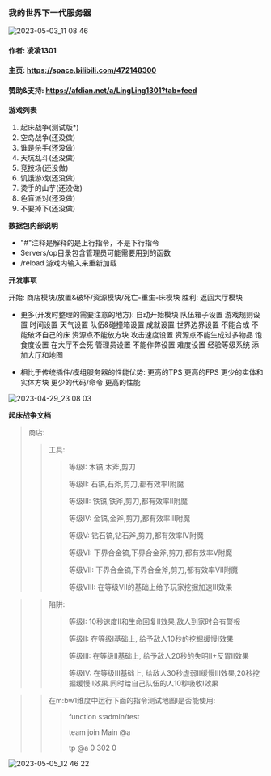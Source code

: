 ### 我的世界下一代服务器

![2023-05-03_11 08 46](https://user-images.githubusercontent.com/65935235/235826804-8f719e9d-361b-4ca7-82a5-b266598437b0.png)

#### 作者: 凌凌1301
#### 主页: https://space.bilibili.com/472148300
#### 赞助&支持: https://afdian.net/a/LingLing1301?tab=feed

**游戏列表**
1. 起床战争(测试版*)
2. 空岛战争(还没做)
3. 谁是杀手(还没做)
4. 天坑乱斗(还没做)
5. 竞技场(还没做)
6. 饥饿游戏(还没做)
7. 烫手的山芋(还没做)
8. 色盲派对(还没做)
9. 不要掉下(还没做)

**数据包内部说明**
- "#"注释是解释的是上行指令，不是下行指令
- Servers/op目录包含管理员可能需要用到的函数
- /reload 游戏内输入来重新加载

**开发事项**

开始:
商店模块/放置&破坏/资源模块/死亡-重生-床模块
胜利: 返回大厅模块

- 更多(开发时整理的需要注意的地方):
自动开始模块
队伍箱子设置
游戏规则设置
时间设置
天气设置
队伍&碰撞箱设置
成就设置
世界边界设置
不能合成
不能破坏自己的床
资源点不能放方块
攻击速度设置
资源点不能生成过多物品
饱食度设置
在大厅不会死
管理员设置
不能作弊设置
难度设置
经验等级系统
添加大厅和地图

- 相比于传统插件/模组服务器的性能优势:
更高的TPS
更高的FPS
更少的实体和实体方块
更少的代码/命令
更高的性能

![2023-04-29_23 08 03](https://user-images.githubusercontent.com/65935235/235310518-758914ab-5888-491d-8ff8-44cc215a649f.png)

**起床战争文档**

> 商店:
> 
>> 工具:
>> 
>>> 等级I: 木镐,木斧,剪刀
>>> 
>>> 等级II: 石镐,石斧,剪刀,都有效率I附魔
>>> 
>>> 等级III: 铁镐,铁斧,剪刀,都有效率II附魔
>>> 
>>> 等级IV: 金镐,金斧,剪刀,都有效率III附魔
>>> 
>>> 等级V: 钻石镐,钻石斧,剪刀,都有效率IV附魔
>>> 
>>> 等级VI: 下界合金镐,下界合金斧,剪刀,都有效率V附魔
>>> 
>>> 等级VII: 下界合金镐,下界合金斧,剪刀,都有效率VII附魔
>>> 
>>> 等级VIII: 在等级VII的基础上给予玩家挖掘加速III效果

>> 陷阱:
>> 
>>> 等级I: 10秒速度II和生命回复II效果,敌人到家时会有警报
>>> 
>>> 等级II: 在等级I基础上, 给予敌人10秒的挖掘缓慢I效果
>>> 
>>> 等级III: 在等级II基础上, 给予敌人20秒的失明II+反胃II效果
>>> 
>>> 等级IV: 在等级III基础上, 给敌人30秒虚弱II缓慢III效果,20秒挖掘缓慢II效果.同时给自己队伍的人10秒吸收I效果

>> 在m:bw1维度中运行下面的指令测试地图I是否能使用:
>> 
>>> function s:admin/test
>>> 
>>> team join Main @a
>>> 
>>> tp @a 0 302 0

![2023-05-05_12 46 22](https://user-images.githubusercontent.com/65935235/236385069-b294f8e1-c23c-4a09-a550-81a64cd9b9b0.png)

